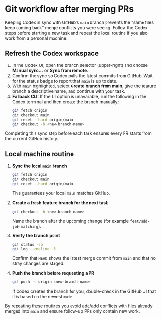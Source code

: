 # Git workflow after merging PRs

Keeping Codex in sync with GitHub’s `main` branch prevents the “same files keep coming back” merge conflicts you were seeing. Follow the Codex steps before starting a new task and repeat the local routine if you also work from a personal machine.

## Refresh the Codex workspace

1. In the Codex UI, open the branch selector (upper-right) and choose **Manual sync…** or **Sync from remote**.
2. Confirm the sync so Codex pulls the latest commits from GitHub. Wait for the status badge to report that `main` is up to date.
3. With `main` highlighted, select **Create branch from main**, give the feature branch a descriptive name, and continue with your task.
4. **Fallback CLI:** If the UI option is unavailable, run the following in the Codex terminal and then create the branch manually:
   ```bash
   git fetch origin
   git checkout main
   git reset --hard origin/main
   git checkout -b <new-branch-name>
   ```

Completing this sync step before each task ensures every PR starts from the current GitHub history.

## Local machine routine

1. **Sync the local `main` branch**
   ```bash
   git fetch origin
   git checkout main
   git reset --hard origin/main
   ```
   This guarantees your local `main` matches GitHub.

2. **Create a fresh feature branch for the next task**
   ```bash
   git checkout -b <new-branch-name>
   ```
   Name the branch after the upcoming change (for example `feat/add-job-matching`).

3. **Verify the branch point**
   ```bash
   git status -sb
   git log --oneline -3
   ```
   Confirm that `HEAD` shows the latest merge commit from `main` and that no stray changes are staged.

4. **Push the branch before requesting a PR**
   ```bash
   git push -u origin <new-branch-name>
   ```
   If Codex creates the branch for you, double-check in the GitHub UI that it is based on the newest `main`.

By repeating these routines you avoid add/add conflicts with files already merged into `main` and ensure follow-up PRs only contain new work.

